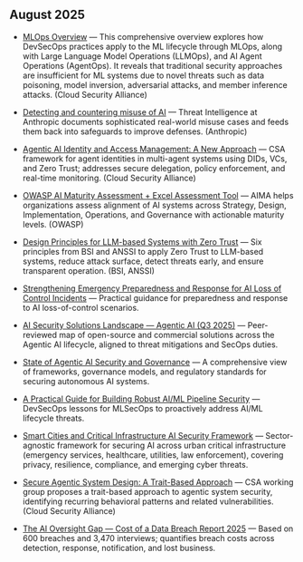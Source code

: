 ## August 2025

- [MLOps Overview](https://www.linkedin.com/feed/update/urn:li:activity:7366954293167325186) — This comprehensive overview explores how DevSecOps practices apply to the ML lifecycle through MLOps, along with Large Language Model Operations (LLMOps), and AI Agent Operations (AgentOps). It reveals that traditional security approaches are insufficient for ML systems due to novel threats such as data poisoning, model inversion, adversarial attacks, and member inference attacks. (Cloud Security Alliance)

- [Detecting and countering misuse of AI](https://www.linkedin.com/feed/update/urn:li:activity:7366579281214308353) — Threat Intelligence at Anthropic documents sophisticated real-world misuse cases and feeds them back into safeguards to improve defenses. (Anthropic)

- [Agentic AI Identity and Access Management: A New Approach](https://www.linkedin.com/feed/update/urn:li:activity:7363712903067127808) — CSA framework for agent identities in multi-agent systems using DIDs, VCs, and Zero Trust; addresses secure delegation, policy enforcement, and real-time monitoring. (Cloud Security Alliance)

- [OWASP AI Maturity Assessment + Excel Assessment Tool](https://www.linkedin.com/feed/update/urn:li:activity:7361898638551240705) — AIMA helps organizations assess alignment of AI systems across Strategy, Design, Implementation, Operations, and Governance with actionable maturity levels. (OWASP)

- [Design Principles for LLM-based Systems with Zero Trust](https://www.linkedin.com/feed/update/urn:li:activity:7361109040367611904) — Six principles from BSI and ANSSI to apply Zero Trust to LLM-based systems, reduce attack surface, detect threats early, and ensure transparent operation. (BSI, ANSSI)

- [Strengthening Emergency Preparedness and Response for AI Loss of Control Incidents](https://www.linkedin.com/feed/update/urn:li:activity:7361039631129227266) — Practical guidance for preparedness and response to AI loss-of-control scenarios.

- [AI Security Solutions Landscape — Agentic AI (Q3 2025)](https://www.linkedin.com/feed/update/urn:li:activity:7360665992500273152) — Peer-reviewed map of open-source and commercial solutions across the Agentic AI lifecycle, aligned to threat mitigations and SecOps duties.

- [State of Agentic AI Security and Governance](https://www.linkedin.com/feed/update/urn:li:activity:7359398882205683713) — A comprehensive view of frameworks, governance models, and regulatory standards for securing autonomous AI systems.

- [A Practical Guide for Building Robust AI/ML Pipeline Security](https://www.linkedin.com/feed/update/urn:li:activity:7358835243413360641) — DevSecOps lessons for MLSecOps to proactively address AI/ML lifecycle threats.

- [Smart Cities and Critical Infrastructure AI Security Framework](https://www.linkedin.com/feed/update/urn:li:activity:7358680697135403010) — Sector-agnostic framework for securing AI across urban critical infrastructure (emergency services, healthcare, utilities, law enforcement), covering privacy, resilience, compliance, and emerging cyber threats.

- [Secure Agentic System Design: A Trait-Based Approach](https://www.linkedin.com/feed/update/urn:li:activity:7357415085222318080) — CSA working group proposes a trait-based approach to agentic system security, identifying recurring behavioral patterns and related vulnerabilities. (Cloud Security Alliance)

- [The AI Oversight Gap — Cost of a Data Breach Report 2025](https://www.linkedin.com/feed/update/urn:li:activity:7357597342088224769) — Based on 600 breaches and 3,470 interviews; quantifies breach costs across detection, response, notification, and lost business.
